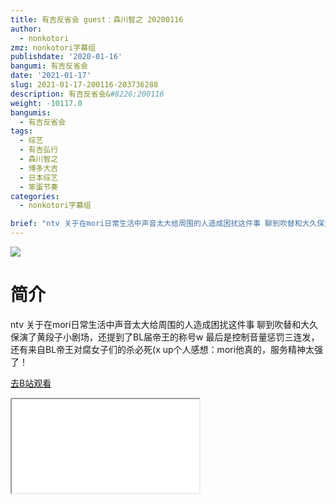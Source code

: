 ```yaml
---
title: 有吉反省会 guest：森川智之 20200116
author:
  - nonkotori
zmz: nonkotori字幕组
publishdate: '2020-01-16'
bangumi: 有吉反省会
date: '2021-01-17'
slug: 2021-01-17-200116-203736288
description: 有吉反省会&#8226;200116
weight: -10117.0
bangumis:
  - 有吉反省会
tags:
  - 综艺
  - 有吉弘行
  - 森川智之
  - 博多大吉
  - 日本综艺
  - 笨蛋节奏
categories:
  - nonkotori字幕组

brief: "ntv 关于在mori日常生活中声音太大给周围的人造成困扰这件事 聊到吹替和大久保演了黄段子小剧场，还提到了BL届帝王的称号w 最后是控制音量惩罚三连发，还有来自BL帝王对腐女子们的杀必死(x up个人感想：mori他真的，服务精神太强了！"
---
```

![](https://raw.githubusercontent.com/tcgriffith/owaraisite/master/static/tmpimg/032bcb196fd7137999f60d740d6546fe6d8c2d77.jpg.480.jpg)
# 简介  
ntv
关于在mori日常生活中声音太大给周围的人造成困扰这件事
聊到吹替和大久保演了黄段子小剧场，还提到了BL届帝王的称号w
最后是控制音量惩罚三连发，还有来自BL帝王对腐女子们的杀必死(x
up个人感想：mori他真的，服务精神太强了！  

[去B站观看](https://www.bilibili.com/video/av203736288/)
<div class ="resp-container"><iframe class="testiframe" src="//player.bilibili.com/player.html?aid=203736288"", scrolling="no", allowfullscreen="true" > </iframe></div> 
